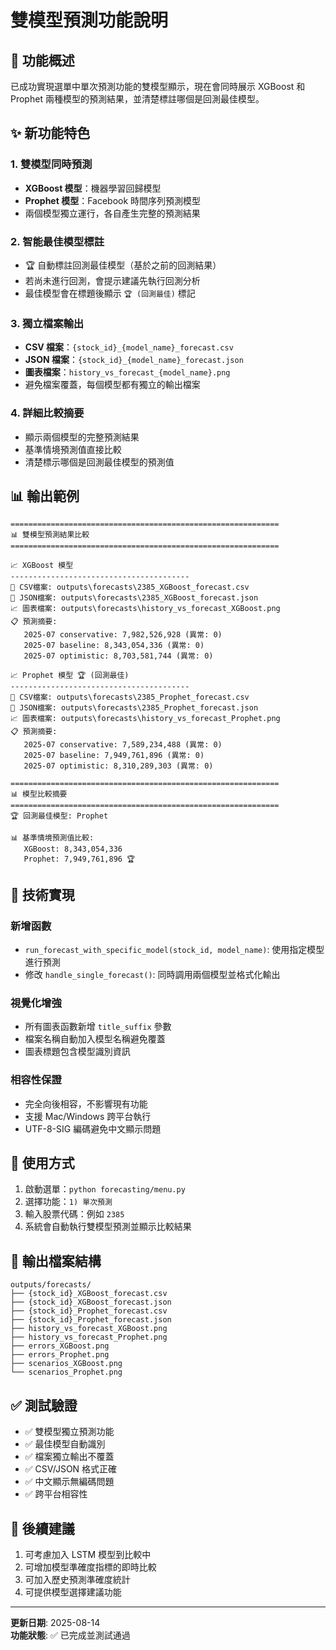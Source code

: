 # 雙模型預測功能說明

## 🎯 功能概述

已成功實現選單中單次預測功能的雙模型顯示，現在會同時展示 XGBoost 和 Prophet 兩種模型的預測結果，並清楚標註哪個是回測最佳模型。

## ✨ 新功能特色

### 1. 雙模型同時預測
- **XGBoost 模型**：機器學習回歸模型
- **Prophet 模型**：Facebook 時間序列預測模型
- 兩個模型獨立運行，各自產生完整的預測結果

### 2. 智能最佳模型標註
- 🏆 自動標註回測最佳模型（基於之前的回測結果）
- 若尚未進行回測，會提示建議先執行回測分析
- 最佳模型會在標題後顯示 `🏆 (回測最佳)` 標記

### 3. 獨立檔案輸出
- **CSV 檔案**：`{stock_id}_{model_name}_forecast.csv`
- **JSON 檔案**：`{stock_id}_{model_name}_forecast.json`
- **圖表檔案**：`history_vs_forecast_{model_name}.png`
- 避免檔案覆蓋，每個模型都有獨立的輸出檔案

### 4. 詳細比較摘要
- 顯示兩個模型的完整預測結果
- 基準情境預測值直接比較
- 清楚標示哪個是回測最佳模型的預測值

## 📊 輸出範例

```
============================================================
📊 雙模型預測結果比較
============================================================

📈 XGBoost 模型
----------------------------------------
📁 CSV檔案: outputs\forecasts\2385_XGBoost_forecast.csv
📁 JSON檔案: outputs\forecasts\2385_XGBoost_forecast.json
📈 圖表檔案: outputs\forecasts\history_vs_forecast_XGBoost.png
📋 預測摘要:
   2025-07 conservative: 7,982,526,928 (異常: 0)
   2025-07 baseline: 8,343,054,336 (異常: 0)
   2025-07 optimistic: 8,703,581,744 (異常: 0)

📈 Prophet 模型 🏆 (回測最佳)
----------------------------------------
📁 CSV檔案: outputs\forecasts\2385_Prophet_forecast.csv
📁 JSON檔案: outputs\forecasts\2385_Prophet_forecast.json
📈 圖表檔案: outputs\forecasts\history_vs_forecast_Prophet.png
📋 預測摘要:
   2025-07 conservative: 7,589,234,488 (異常: 0)
   2025-07 baseline: 7,949,761,896 (異常: 0)
   2025-07 optimistic: 8,310,289,303 (異常: 0)

============================================================
📊 模型比較摘要
============================================================
🏆 回測最佳模型: Prophet

📊 基準情境預測值比較:
   XGBoost: 8,343,054,336
   Prophet: 7,949,761,896 🏆
```

## 🔧 技術實現

### 新增函數
- `run_forecast_with_specific_model(stock_id, model_name)`: 使用指定模型進行預測
- 修改 `handle_single_forecast()`: 同時調用兩個模型並格式化輸出

### 視覺化增強
- 所有圖表函數新增 `title_suffix` 參數
- 檔案名稱自動加入模型名稱避免覆蓋
- 圖表標題包含模型識別資訊

### 相容性保證
- 完全向後相容，不影響現有功能
- 支援 Mac/Windows 跨平台執行
- UTF-8-SIG 編碼避免中文顯示問題

## 🚀 使用方式

1. 啟動選單：`python forecasting/menu.py`
2. 選擇功能：`1) 單次預測`
3. 輸入股票代碼：例如 `2385`
4. 系統會自動執行雙模型預測並顯示比較結果

## 📁 輸出檔案結構

```
outputs/forecasts/
├── {stock_id}_XGBoost_forecast.csv
├── {stock_id}_XGBoost_forecast.json
├── {stock_id}_Prophet_forecast.csv
├── {stock_id}_Prophet_forecast.json
├── history_vs_forecast_XGBoost.png
├── history_vs_forecast_Prophet.png
├── errors_XGBoost.png
├── errors_Prophet.png
├── scenarios_XGBoost.png
└── scenarios_Prophet.png
```

## ✅ 測試驗證

- ✅ 雙模型獨立預測功能
- ✅ 最佳模型自動識別
- ✅ 檔案獨立輸出不覆蓋
- ✅ CSV/JSON 格式正確
- ✅ 中文顯示無編碼問題
- ✅ 跨平台相容性

## 🎯 後續建議

1. 可考慮加入 LSTM 模型到比較中
2. 可增加模型準確度指標的即時比較
3. 可加入歷史預測準確度統計
4. 可提供模型選擇建議功能

---

**更新日期**: 2025-08-14  
**功能狀態**: ✅ 已完成並測試通過
